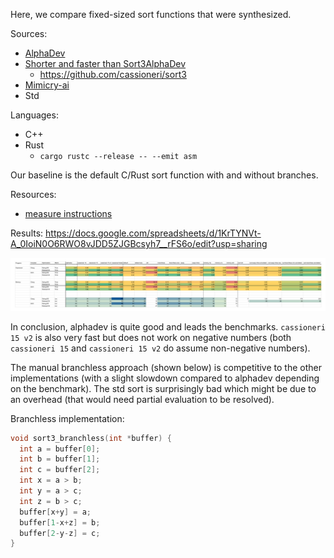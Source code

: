 Here, we compare fixed-sized sort functions that were synthesized.

Sources:
- [AlphaDev](https://github.com/google-deepmind/alphadev)
- [Shorter and faster than Sort3AlphaDev](https://export.arxiv.org/pdf/2307.14503v1)
    - https://github.com/cassioneri/sort3
- [Mimicry-ai](https://github.com/mimicry-ai/sort)
- Std

Languages:
- C++
- Rust
    - `cargo rustc --release -- --emit asm`

Our baseline is the default C/Rust sort function with and without branches.

Resources:
- [measure instructions](https://stackoverflow.com/questions/13313510/quick-way-to-count-number-of-instructions-executed-in-a-c-program)


Results: https://docs.google.com/spreadsheets/d/1KrTYNVt-A_0IoiN0O6RWO8vJDD5ZJGBcsyh7__rFS6o/edit?usp=sharing

![](result.png)

In conclusion, alphadev is quite good and leads the benchmarks.
`cassioneri 15 v2` is also very fast but does not work on negative numbers (both `cassioneri 15` and `cassioneri 15 v2` do assume non-negative numbers).

The manual branchless approach (shown below) is competitive to the other implementations (with a slight slowdown compared to alphadev depending on the benchmark).
The std sort is surprisingly bad which might be due to an overhead (that would need partial evaluation to be resolved).

Branchless implementation:
```C
void sort3_branchless(int *buffer) {
  int a = buffer[0];
  int b = buffer[1];
  int c = buffer[2];
  int x = a > b;
  int y = a > c;
  int z = b > c;
  buffer[x+y] = a;
  buffer[1-x+z] = b;
  buffer[2-y-z] = c;
}
```
